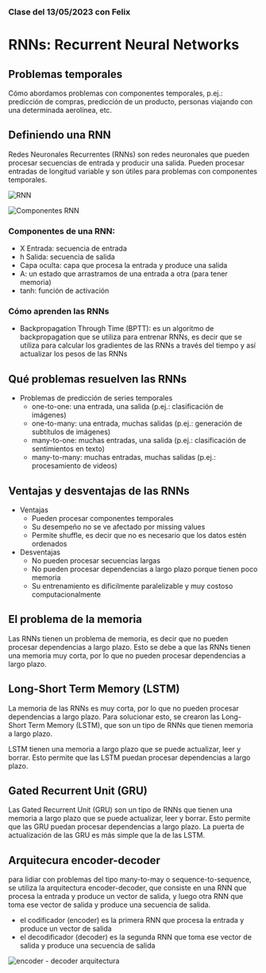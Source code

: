 ### Clase del 13/05/2023 con Felix
# RNNs: Recurrent Neural Networks

## Problemas temporales
Cómo abordamos problemas con componentes temporales, p.ej.: predicción de compras, predicción de un producto, personas viajando con una determinada aerolínea, etc.

## Definiendo una RNN
Redes Neuronales Recurrentes (RNNs) son redes neuronales que pueden procesar secuencias de entrada y producir una salida. Pueden procesar entradas de longitud variable y son útiles para problemas con componentes temporales.

![RNN](https://editor.analyticsvidhya.com/uploads/86855simplilearn.gif)

![Componentes RNN](https://i.stack.imgur.com/02KvP.png)

### Componentes de una RNN:
- X Entrada: secuencia de entrada
- h Salida: secuencia de salida
- Capa oculta: capa que procesa la entrada y produce una salida
- A: un estado que arrastramos de una entrada a otra (para tener memoria)
- tanh: función de activación 

### Cómo aprenden las RNNs
- Backpropagation Through Time (BPTT): es un algoritmo de backpropagation que se utiliza para entrenar RNNs, es decir que se utiliza para calcular los gradientes de las RNNs a través del tiempo y así actualizar los pesos de las RNNs

## Qué problemas resuelven las RNNs
- Problemas de predicción de series temporales
    - one-to-one: una entrada, una salida (p.ej.: clasificación de imágenes)
    - one-to-many: una entrada, muchas salidas (p.ej.: generación de subtítulos de imágenes)
    - many-to-one: muchas entradas, una salida (p.ej.: clasificación de sentimientos en texto)
    - many-to-many: muchas entradas, muchas salidas (p.ej.: procesamiento de videos)

## Ventajas y desventajas de las RNNs
- Ventajas
    - Pueden procesar componentes temporales
    - Su desempeño no se ve afectado por missing values
    - Permite shuffle, es decir que no es necesario que los datos estén ordenados
- Desventajas
    - No pueden procesar secuencias largas
    - No pueden procesar dependencias a largo plazo porque tienen poco memoria
    - Su entrenamiento es dificilmente paralelizable y muy costoso computacionalmente


## El problema de la memoria
Las RNNs tienen un problema de memoria, es decir que no pueden procesar dependencias a largo plazo. Esto se debe a que las RNNs tienen una memoria muy corta, por lo que no pueden procesar dependencias a largo plazo.

## Long-Short Term Memory (LSTM)
La memoria de las RNNs es muy corta, por lo que no pueden procesar dependencias a largo plazo. Para solucionar esto, se crearon las Long-Short Term Memory (LSTM), que son un tipo de RNNs que tienen memoria a largo plazo.

LSTM tienen una memoria a largo plazo que se puede actualizar, leer y borrar. Esto permite que las LSTM puedan procesar dependencias a largo plazo.

## Gated Recurrent Unit (GRU)
Las Gated Recurrent Unit (GRU) son un tipo de RNNs que tienen una memoria a largo plazo que se puede actualizar, leer y borrar. Esto permite que las GRU puedan procesar dependencias a largo plazo. La puerta de actualización de las GRU es más simple que la de las LSTM.

## Arquitecura encoder-decoder
para lidiar con problemas del tipo many-to-may o sequence-to-sequence, se utiliza la arquitectura encoder-decoder, que consiste en una RNN que procesa la entrada y produce un vector de salida, y luego otra RNN que toma ese vector de salida y produce una secuencia de salida.
- el codificador (encoder) es la primera RNN que procesa la entrada y produce un vector de salida
- el decodificador (decoder) es la segunda RNN que toma ese vector de salida y produce una secuencia de salida

![encoder - decoder arquitectura](https://images.contentstack.io/v3/assets/blt71da4c740e00faaa/blt3f45930f7eaf2556/602ec87c43cdb277fec9baec/1_h3MU2J84XRZ96KmnQXAsMg.gif)